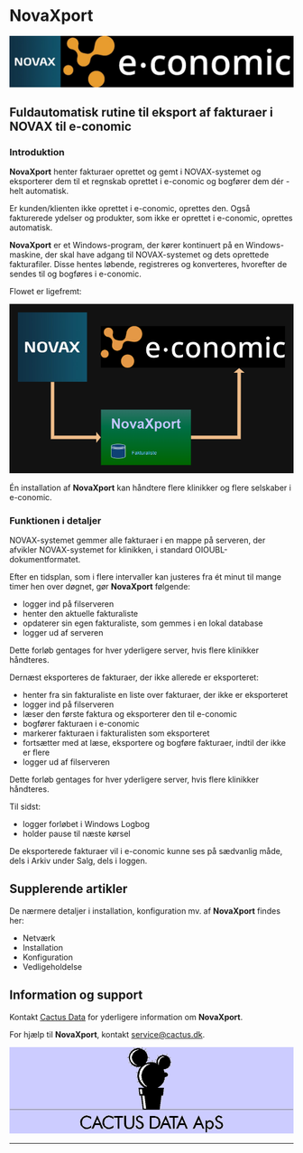 # NovaXport

![NOVAX(R) e-conomic(R)][Title logos] 


## Fuldautomatisk rutine til eksport af fakturaer i NOVAX til e-conomic

### Introduktion

**NovaXport** henter fakturaer oprettet og gemt i NOVAX-systemet og eksporterer dem til et regnskab oprettet i e-conomic og bogfører dem dér - helt automatisk.

Er kunden/klienten ikke oprettet i e-conomic, oprettes den. Også fakturerede ydelser og produkter, som ikke er oprettet i e-conomic, oprettes automatisk.

**NovaXport** er et Windows-program, der kører kontinuert på en Windows-maskine, der skal have adgang til NOVAX-systemet og dets oprettede fakturafiler. Disse hentes løbende, registreres og konverteres, hvorefter de sendes til og bogføres i e-conomic.

Flowet er ligefremt:

![NovaXport Flow][Data flow] 

Én installation af **NovaXport** kan håndtere flere klinikker og flere selskaber i e-conomic.

### Funktionen i detaljer

NOVAX-systemet gemmer alle fakturaer i en mappe på serveren, der afvikler NOVAX-systemet for klinikken, i standard OIOUBL-dokumentformatet.

Efter en tidsplan, som i flere intervaller kan justeres fra ét minut til mange timer hen over døgnet, gør **NovaXport** følgende:

- logger ind på filserveren
- henter den aktuelle fakturaliste
- opdaterer sin egen fakturaliste, som gemmes i en lokal database
- logger ud af serveren

Dette forløb gentages for hver yderligere server, hvis flere klinikker håndteres.

Dernæst eksporteres de fakturaer, der ikke allerede er eksporteret:

- henter fra sin fakturaliste en liste over fakturaer, der ikke er eksporteret
- logger ind på filserveren
- læser den første faktura og eksporterer den til e-conomic
- bogfører fakturaen i e-conomic
- markerer fakturaen i fakturalisten som eksporteret
- fortsætter med at læse, eksportere og bogføre fakturaer, indtil der ikke er flere
- logger ud af filserveren

Dette forløb gentages for hver yderligere server, hvis flere klinikker håndteres.

Til sidst:

- logger forløbet i Windows Logbog
- holder pause til næste kørsel

De eksporterede fakturaer vil i e-conomic kunne ses på sædvanlig måde, dels i Arkiv under Salg, dels i loggen.


## Supplerende artikler

De nærmere detaljer i installation, konfiguration mv. af **NovaXport** findes her:
- Netværk
- Installation
- Konfiguration
- Vedligeholdelse


## Information og support

Kontakt [Cactus Data](mailto:gustav@cactus.dk) for yderligere information om **NovaXport**.

For hjælp til **NovaXport**, kontakt service@cactus.dk.

![Cactus Data ApS][Cactus Data logo]
<hr>


[Cactus Data logo]: images/cactuslogopale.png
[Title logos]: images/Novax-e-conomic%20200.png
[Attach app]: images/ec-apps-001.png
[Attached app]: images/ec-apps-002.png
[App list]: images/ec-apps-003.png
[Data flow]: images/NovaXport%20Diagram.drawio%2024.png
[EC extensions]: https://secure.e-conomic.com/settings/extensions/apps